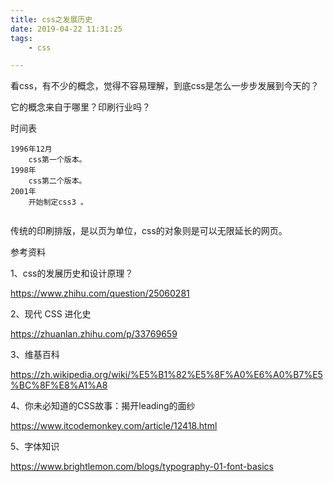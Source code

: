 ```yaml
---
title: css之发展历史
date: 2019-04-22 11:31:25
tags:
	- css

---
```




看css，有不少的概念，觉得不容易理解，到底css是怎么一步步发展到今天的？

它的概念来自于哪里？印刷行业吗？



时间表

```
1996年12月
	css第一个版本。
1998年
	css第二个版本。
2001年
	开始制定css3 。
	
```



传统的印刷排版，是以页为单位，css的对象则是可以无限延长的网页。



参考资料

1、css的发展历史和设计原理？

https://www.zhihu.com/question/25060281

2、现代 CSS 进化史

https://zhuanlan.zhihu.com/p/33769659

3、维基百科

https://zh.wikipedia.org/wiki/%E5%B1%82%E5%8F%A0%E6%A0%B7%E5%BC%8F%E8%A1%A8

4、你未必知道的CSS故事：揭开leading的面纱

https://www.itcodemonkey.com/article/12418.html

5、字体知识

https://www.brightlemon.com/blogs/typography-01-font-basics